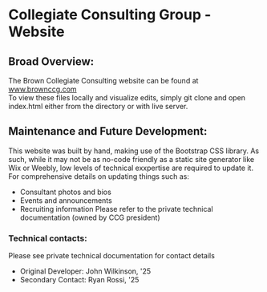 # Collegiate Consulting Group - Website
## Broad Overview:
The Brown Collegiate Consulting website can be found at www.brownccg.com
<br>
To view these files locally and visualize edits, simply git clone and open index.html either from the directory or with live server.

## Maintenance and Future Development:
This website was built by hand, making use of the Bootstrap CSS library. As such, 
while it may not be as no-code friendly as a static site generator like Wix or Weebly, 
low levels of technical exxpertise are required to update it. For comprehensive details on updating things
such as:
- Consultant photos and bios
- Events and announcements
- Recruiting information
Please refer to the private technical documentation (owned by CCG president)

### Technical contacts:
Please see private technical documentation for contact details
- Original Developer: John Wilkinson, '25 
- Secondary Contact: Ryan Rossi, '25


